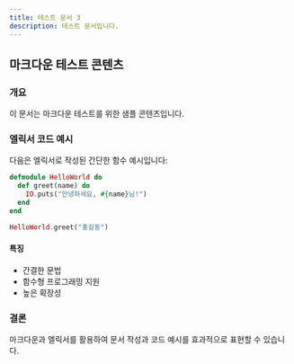 ```yaml
---
title: 테스트 문서 3
description: 테스트 문서입니다.
---
```


## 마크다운 테스트 콘텐츠

### 개요

이 문서는 마크다운 테스트를 위한 샘플 콘텐츠입니다.

### 엘릭서 코드 예시

다음은 엘릭서로 작성된 간단한 함수 예시입니다:

```elixir
defmodule HelloWorld do
  def greet(name) do
    IO.puts("안녕하세요, #{name}님!")
  end
end

HelloWorld.greet("홍길동")
```

#### 특징

- 간결한 문법
- 함수형 프로그래밍 지원
- 높은 확장성

### 결론

마크다운과 엘릭서를 활용하여 문서 작성과 코드 예시를 효과적으로 표현할 수 있습니다.
